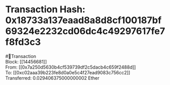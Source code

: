 
Transaction Hash: 0x18733a137eaad8a8d8cf100187bf69324e2232cd06dc4c49297617fe7f8fd3c3
====================================================================================
  
#💸Transaction  
Block: [[14456681]]  
From: [[0x7a250d5630b4cf539739df2c5dacb4c659f2488d]]  
To: [[0xc02aaa39b223fe8d0a0e5c4f27ead9083c756cc2]]  
Transferred: 0.029406375000000002 Ether
